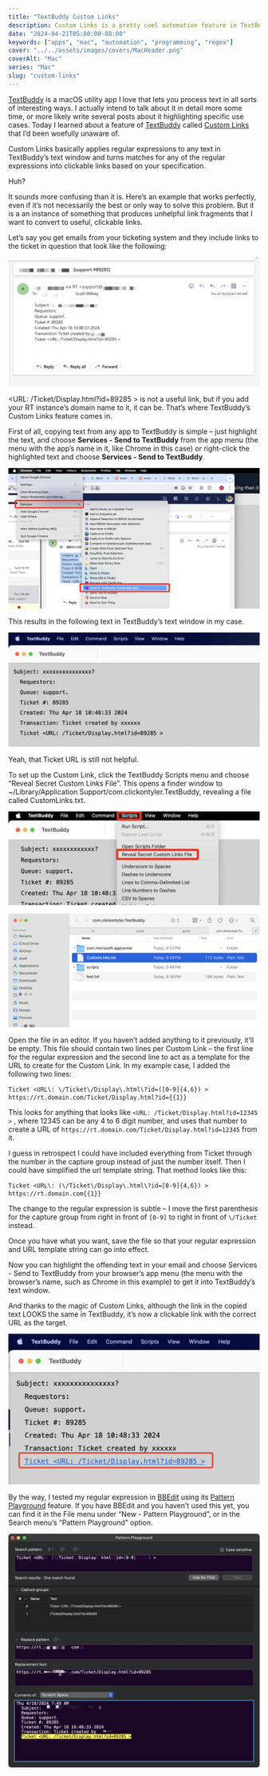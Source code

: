 ```yaml
---
title: "TextBuddy Custom Links"
description: Custom Links is a pretty cool automation feature in TextBuddy for automatically transforming specific text patterns into clickable links.
date: "2024-04-21T05:00:00-08:00"
keywords: ["apps", "mac", "automation", "programming", "regex"]
cover: "../../assets/images/covers/MacHeader.png"
coverAlt: "Mac"
series: "Mac"
slug: "custom-links"
---
```

[TextBuddy](https://retina.studio/textbuddy/) is a macOS utility app I love that lets you process text in all sorts of interesting ways. I actually intend to talk about it in detail more some time, or more likely write several posts about it highlighting specific use cases. Today I learned about a feature of [TextBuddy](https://retina.studio/textbuddy/) called [Custom Links](https://retina.studio/textbuddy/custom-links/) that I’d been woefully unaware of.

Custom Links basically applies regular expressions to any text in TextBuddy’s text window and turns matches for any of the regular expressions into clickable links based on your specification.

Huh?

It sounds more confusing than it is. Here’s an example that works perfectly, even if it’s not necessarily the best or only way to solve this problem. But it is a an instance of something that produces unhelpful link fragments that I want to convert to useful, clickable links.

Let’s say you get emails from your ticketing system and they include links to the ticket in question that look like the following:

[![TicketEmail](../../assets/images/posts/TicketEmail-12439F99-9561-4F21-8B64-D0B31E98E529.png)](/images/posts/TicketEmail-12439F99-9561-4F21-8B64-D0B31E98E529.jpg)

<URL: /Ticket/Display.html?id=89285 > is not a useful link, but if you add your RT instance’s domain name to it, it can be. That’s where TextBuddy’s Custom Links feature comes in.

First of all, copying text from any app to TextBuddy is simple – just highlight the text, and choose **Services - Send to TextBuddy** from the app menu (the menu with the app’s name in it, like Chrome in this case) or right-click the highlighted text and choose **Services - Send to TextBuddy**.

[![ServicesMenu](../../assets/images/posts/ServicesMenu-5B76A1F3-2461-4D43-A94E-6035434080B8.png)](/images/posts/ServicesMenu-5B76A1F3-2461-4D43-A94E-6035434080B8.jpg)

This results in the following text in TextBuddy’s text window in my case.

[![TextBuddyNoLink](../../assets/images/posts/TextBuddyNoLink-632E04EC-27BD-4E3F-95E4-210436AAA7E7.png)](/images/posts/TextBuddyNoLink-632E04EC-27BD-4E3F-95E4-210436AAA7E7.jpg)

Yeah, that Ticket URL is still not helpful.

To set up the Custom Link, click the TextBuddy Scripts menu and choose “Reveal Secret Custom Links File”. This opens a finder window to ~/Library/Application Support/com.clickontyler.TextBuddy, revealing a file called CustomLinks.txt.

[![CustomLinksFileMenuOption](../../assets/images/posts/CustomLinksFileMenuOption-ABFAAF1E-6B6E-412B-A746-69E5E8BEBE0B.png)](/images/posts/CustomLinksFileMenuOption-ABFAAF1E-6B6E-412B-A746-69E5E8BEBE0B.jpg)

[![CustomLinksTextFile](../../assets/images/posts/CustomLinksTextFile-ABFAAF1E-6B6E-412B-A746-69E5E8BEBE0B.png)](/images/posts/CustomLinksTextFile-ABFAAF1E-6B6E-412B-A746-69E5E8BEBE0B.jpg)

Open the file in an editor. If you haven’t added anything to it previously, it’ll be empty. This file should contain two lines per Custom Link – the first line for the regular expression and the second line to act as a template for the URL to create for the Custom Link. In my example case, I added the following two lines:

```
Ticket <URL\: \/Ticket\/Display\.html\?id=([0-9]{4,6}) >
https://rt.domain.com/Ticket/Display.html?id={{1}}
```

This looks for anything that looks like `<URL: /Ticket/Display.html?id=12345 >` , where 12345 can be any 4 to 6 digit number, and uses that number to create a URL of `https://rt.domain.com/Ticket/Display.html?id=12345` from it.

I guess in retrospect I could have included everything from Ticket through the number in the capture group instead of just the number itself. Then I could have simplified the url template string. That method looks like this:

```
Ticket <URL\: (\/Ticket\/Display\.html\?id=[0-9]{4,6}) >
https://rt.domain.com{{1}}
```

The change to the regular expression is subtle – I move the first parenthesis for the capture group from right in front of `[0-9]` to right in front of `\/Ticket` instead.

Once you have what you want, save the file so that your regular expression and URL template string can go into effect.

Now you can highlight the offending text in your email and choose Services - Send to TextBuddy from your browser’s app menu (the menu with the browser’s name, such as Chrome in this example) to get it into TextBuddy’s text window.

And thanks to the magic of Custom Links, although the link in the copied text LOOKS the same in TextBuddy, it’s now a clickable link with the correct URL as the target.

[![TextBuddyClickableLink](../../assets/images/posts/TextBuddyClickableLink-0BA5F58C-8535-4A2F-85E2-B197B2324490.png)](/images/posts/TextBuddyClickableLink-0BA5F58C-8535-4A2F-85E2-B197B2324490.jpg)

By the way, I tested my regular expression in [BBEdit](https://www.barebones.com/products/bbedit/index.html) using its [Pattern Playground](https://www.barebones.com/support/technotes/PatternPlaygrounds.html) feature. If you have BBEdit and you haven’t used this yet, you can find it in the File menu under “New - Pattern Playground”, or in the Search menu’s “Pattern Playground” option.

[![BBEditPatternPlayground](../../assets/images/posts/BBEditPatternPlayground-528B8A6C-A525-4944-86DB-FBABEC13A3F9.png)](/images/posts/BBEditPatternPlayground-528B8A6C-A525-4944-86DB-FBABEC13A3F9.jpg)
